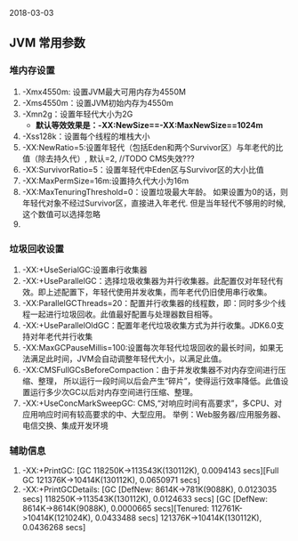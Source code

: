 2018-03-03

## JVM 常用参数

### 堆内存设置
1. -Xmx4550m: 设置JVM最大可用内存为4550M
2. -Xms4550m：设置JVM初始内存为4550m
3. -Xmn2g：设置年轻代大小为2G
    - **默认等效效果是：-XX:NewSize==-XX:MaxNewSize==1024m**
4. -Xss128k：设置每个线程的堆栈大小
5. -XX:NewRatio=5:设置年轻代（包括Eden和两个Survivor区）与年老代的比值（除去持久代）, 默认=2, //TODO CMS失效???
6. -XX:SurvivorRatio=5：设置年轻代中Eden区与Survivor区的大小比值
7. -XX:MaxPermSize=16m:设置持久代大小为16m
8. -XX:MaxTenuringThreshold=0：设置垃圾最大年龄。
如果设置为0的话，则年轻代对象不经过Survivor区，直接进入年老代.
但是当年轻代不够用的时候,这个数值可以选择忽略
9. 


### 垃圾回收设置
1. -XX:+UseSerialGC:设置串行收集器 
2. -XX:+UseParallelGC：选择垃圾收集器为并行收集器。此配置仅对年轻代有效。即上述配置下，年轻代使用并发收集，而年老代仍旧使用串行收集。
3. -XX:ParallelGCThreads=20：配置并行收集器的线程数，即：同时多少个线程一起进行垃圾回收。此值最好配置与处理器数目相等。
4. -XX:+UseParallelOldGC：配置年老代垃圾收集方式为并行收集。JDK6.0支持对年老代并行收集
5. -XX:MaxGCPauseMillis=100:设置每次年轻代垃圾回收的最长时间，如果无法满足此时间，JVM会自动调整年轻代大小，以满足此值。
6. -XX:CMSFullGCsBeforeCompaction：由于并发收集器不对内存空间进行压缩、整理，
所以运行一段时间以后会产生“碎片”，使得运行效率降低。此值设置运行多少次GC以后对内存空间进行压缩、整理。
7. -XX:+UseConcMarkSweepGC: CMS,“对响应时间有高要求”，多CPU、对应用响应时间有较高要求的中、大型应用。
举例：Web服务器/应用服务器、电信交换、集成开发环境

### 辅助信息
1. -XX:+PrintGC: [GC 118250K->113543K(130112K), 0.0094143 secs][Full GC 121376K->10414K(130112K), 0.0650971 secs]
2. -XX:+PrintGCDetails: [GC [DefNew: 8614K->781K(9088K), 0.0123035 secs] 118250K->113543K(130112K), 0.0124633 secs]
                        [GC [DefNew: 8614K->8614K(9088K), 0.0000665 secs][Tenured: 112761K->10414K(121024K), 0.0433488 secs] 121376K->10414K(130112K), 0.0436268 secs]